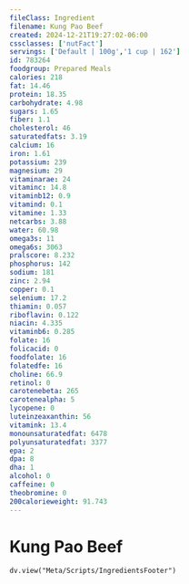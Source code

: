 ```yaml
---
fileClass: Ingredient
filename: Kung Pao Beef
created: 2024-12-21T19:27:02-06:00
cssclasses: ['nutFact']
servings: ['Default | 100g','1 cup | 162']
id: 783264
foodgroup: Prepared Meals
calories: 218
fat: 14.46
protein: 18.35
carbohydrate: 4.98
sugars: 1.65
fiber: 1.1
cholesterol: 46
saturatedfats: 3.19
calcium: 16
iron: 1.61
potassium: 239
magnesium: 29
vitaminarae: 24
vitaminc: 14.8
vitaminb12: 0.9
vitamind: 0.1
vitamine: 1.33
netcarbs: 3.88
water: 60.98
omega3s: 11
omega6s: 3063
pralscore: 8.232
phosphorus: 142
sodium: 181
zinc: 2.94
copper: 0.1
selenium: 17.2
thiamin: 0.057
riboflavin: 0.122
niacin: 4.335
vitaminb6: 0.285
folate: 16
folicacid: 0
foodfolate: 16
folatedfe: 16
choline: 66.9
retinol: 0
carotenebeta: 265
carotenealpha: 5
lycopene: 0
luteinzeaxanthin: 56
vitamink: 13.4
monounsaturatedfat: 6478
polyunsaturatedfat: 3377
epa: 2
dpa: 8
dha: 1
alcohol: 0
caffeine: 0
theobromine: 0
200calorieweight: 91.743
---
```


# Kung Pao Beef

```dataviewjs
dv.view("Meta/Scripts/IngredientsFooter")
```